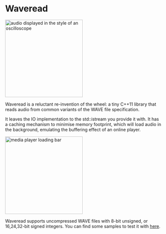# Waveread

<img src="https://billguastalla.com/binaries/wavereader/github_resources/wave-highlight.png" width="250" alt="audio displayed in the style of an oscilloscope">

Waveread is a reluctant re-invention of the wheel: a tiny C++11 library that reads audio from common variants of the WAVE file specification.

It leaves the IO implementation to the std::istream you provide it with. It has a caching mechanism to minimise memory footprint, which will load audio in the background, emulating the buffering effect of an online player.

<img src="https://billguastalla.com/binaries/wavereader/github_resources/loadingbar.png" width="250" alt="media player loading bar">

Waveread supports uncompressed WAVE files with 8-bit unsigned, or 16,24,32-bit signed integers. You can find some samples to test it with <a href="https://billguastalla.com/binaries/wavereader/github_resources/samples.zip">here</a>.
